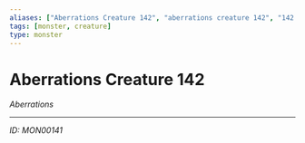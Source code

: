 ```yaml
---
aliases: ["Aberrations Creature 142", "aberrations creature 142", "142 Creature Aberrations"]
tags: [monster, creature]
type: monster
---
```


# Aberrations Creature 142

*Aberrations*

---
*ID: MON00141*